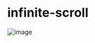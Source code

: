 # infinite-scroll
![image](https://github.com/user-attachments/assets/88e463eb-aaa5-4469-b49f-824a7da5bb5b)

